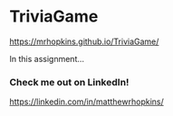 # TriviaGame

https://mrhopkins.github.io/TriviaGame/

In this assignment...

### Check me out on LinkedIn!

https://linkedin.com/in/matthewrhopkins/
